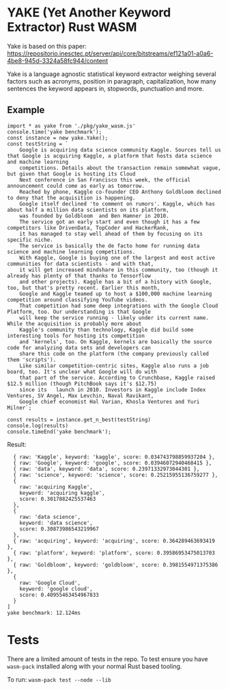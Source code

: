 # YAKE (Yet Another Keyword Extractor) Rust WASM

Yake is based on this paper: https://repositorio.inesctec.pt/server/api/core/bitstreams/ef121a01-a0a6-4be8-945d-3324a58fc944/content

Yake is a language agnostic statistical keyword extractor weighing several factors such as acronyms, position in paragraph, capitalization, how many sentences the keyword appears in, stopwords, punctuation and more. 



## Example 

```
import * as yake from './pkg/yake_wasm.js'
console.time('yake benchmark');
const instance = new yake.Yake();
const testString = `
    Google is acquiring data science community Kaggle. Sources tell us that Google is acquiring Kaggle, a platform that hosts data science and machine learning 
    competitions. Details about the transaction remain somewhat vague, but given that Google is hosting its Cloud 
    Next conference in San Francisco this week, the official announcement could come as early as tomorrow. 
    Reached by phone, Kaggle co-founder CEO Anthony Goldbloom declined to deny that the acquisition is happening. 
    Google itself declined 'to comment on rumors'. Kaggle, which has about half a million data scientists on its platform, 
    was founded by Goldbloom  and Ben Hamner in 2010. 
    The service got an early start and even though it has a few competitors like DrivenData, TopCoder and HackerRank, 
    it has managed to stay well ahead of them by focusing on its specific niche. 
    The service is basically the de facto home for running data science and machine learning competitions. 
    With Kaggle, Google is buying one of the largest and most active communities for data scientists - and with that, 
    it will get increased mindshare in this community, too (though it already has plenty of that thanks to Tensorflow 
    and other projects). Kaggle has a bit of a history with Google, too, but that's pretty recent. Earlier this month, 
    Google and Kaggle teamed up to host a $100,000 machine learning competition around classifying YouTube videos. 
    That competition had some deep integrations with the Google Cloud Platform, too. Our understanding is that Google 
    will keep the service running - likely under its current name. While the acquisition is probably more about 
    Kaggle's community than technology, Kaggle did build some interesting tools for hosting its competition 
    and 'kernels', too. On Kaggle, kernels are basically the source code for analyzing data sets and developers can 
    share this code on the platform (the company previously called them 'scripts'). 
    Like similar competition-centric sites, Kaggle also runs a job board, too. It's unclear what Google will do with 
    that part of the service. According to Crunchbase, Kaggle raised $12.5 million (though PitchBook says it's $12.75) 
    since its   launch in 2010. Investors in Kaggle include Index Ventures, SV Angel, Max Levchin, Naval Ravikant,
    Google chief economist Hal Varian, Khosla Ventures and Yuri Milner`;

const results = instance.get_n_best(testString)
console.log(results)
console.timeEnd('yake benchmark');
```

Result:

```
  { raw: 'Kaggle', keyword: 'kaggle', score: 0.034743798859937204 },
  { raw: 'Google', keyword: 'google', score: 0.03946072940468415 },
  { raw: 'data', keyword: 'data', score: 0.23971332973044301 },
  { raw: 'science', keyword: 'science', score: 0.25215955136759277 },
  {
    raw: 'acquiring Kaggle',
    keyword: 'acquiring kaggle',
    score: 0.3017882425537463
  },
  {
    raw: 'data science',
    keyword: 'data science',
    score: 0.30873986543219967
  },
  { raw: 'acquiring', keyword: 'acquiring', score: 0.364289463693419 },
  { raw: 'platform', keyword: 'platform', score: 0.39586953475013703 },
  { raw: 'Goldbloom', keyword: 'goldbloom', score: 0.3981554971375386 },
  {
    raw: 'Google Cloud',
    keyword: 'google cloud',
    score: 0.40955463454967833
  }
]
yake benchmark: 12.124ms
```

# Tests
There are a limited amount of tests in the repo. To test ensure you have `wasm-pack` installed along with your normal Rust based tooling.

To run: `wasm-pack test --node --lib`

